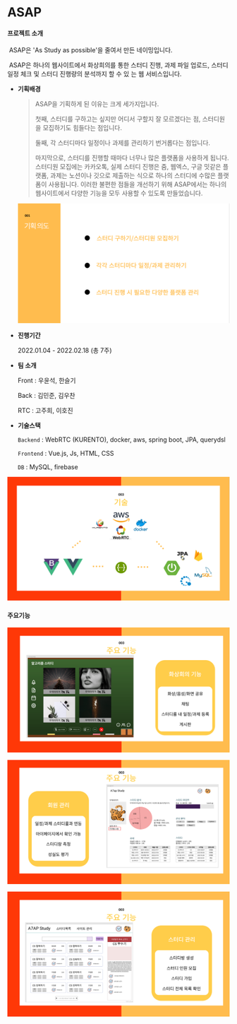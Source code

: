 # ASAP

#### 프로젝트 소개

​	ASAP은 'As Study as possible'을 줄여서 만든 네이밍입니다.

​	ASAP은 하나의 웹사이트에서 화상희의를 통한 스터디 진행, 과제 파일 업로드, 스터디 일정 체크 및 스터디 진행량의 분석까지 할 수 있	는 웹 서비스입니다.

- **기획배경**

  > ASAP을 기획하게 된 이유는 크게 세가지입니다.
  >
  > 첫째, 스터디를 구하고는 싶지만 어디서 구할지 잘 모르겠다는 점, 스터디원을 모집하기도 힘들다는 점입니다. 
  >
  > 둘째, 각 스터디마다 일정이나 과제를 관리하기 번거롭다는 점입니다. 
  >
  > 마지막으로, 스터디를 진행할 때마다 너무나 많은 플랫폼을 사용하게 됩니다. 스터디원 모집에는 카카오톡, 실제 스터디 진행은 줌, 웹엑스, 구글 밋같은 플랫폼, 과제는 노션이나 깃으로 제출하는 식으로 하나의 스터디에 수많은 플랫폼이 사용됩니다. 이러한 불편한 점들을 개선하기 위해 ASAP에서는 하나의 웹사이트에서 다양한 기능을 모두 사용할 수 있도록 만들었습니다.

  ![기획의도](README.assets/기획의도.PNG)

- **진행기간**

  2022.01.04 - 2022.02.18 (총 7주)

- **팀 소개**

  Front : 우윤석, 한슬기

  Back : 김민준, 김우찬

  RTC : 고주희, 이호진

- **기술스택**

  `Backend` : WebRTC (KURENTO), docker, aws, spring boot, JPA, querydsl

  `Frontend` : Vue.js, Js, HTML, CSS

  `DB` : MySQL, firebase

  

![기술스택](README.assets/기술스택.PNG)



#### 주요기능

![주요기능1](README.assets/주요기능1.PNG)

![주요기능2](README.assets/주요기능2.PNG)

![주요기능3](README.assets/주요기능3.PNG)



